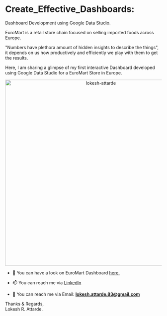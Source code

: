 # Create_Effective_Dashboards:

Dashboard Development using Google Data Studio.

EuroMart is a retail store chain focused on selling imported foods across Europe.

"Numbers have plethora amount of hidden insights to describe the things", it depends on us how productively and efficiently we play with them to get the results.

Here, I am sharing a glimpse of my first interactive Dashboard developed using Google Data Studio for a EuroMart Store in Europe. 

<p align="center"> <img src="https://github.com/Lokesh-Attarde/EuroMart_Store_Dashboard/blob/a907753ba06638dd05b1e1f11b56c2e611dcd1fc/Thumbnail.JPG/?username=lokesh-attarde&label=Profit%10views&color=129e00style=plastic" alt="lokesh-attarde" width="600" /> </p>


- 🌱 You can have a look on EuroMart Dashboard [here.](https://datastudio.google.com/reporting/10c7d767-01ba-48e3-9e02-bb9f2cbbbf8f)

- 📫 You can reach me via [LinkedIn](https://www.linkedin.com/in/lokesh-attarde-145086141/)

- 💬 You can reach me via Email: **lokesh.attarde.83@gmail.com**


Thanks & Regards,<br />
Lokesh R. Attarde.<br />
